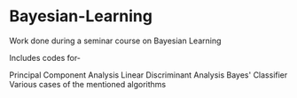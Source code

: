 # Bayesian-Learning
Work done during a seminar course on Bayesian Learning

Includes codes for-

Principal Component Analysis
Linear Discriminant Analysis
Bayes' Classifier
Various cases of the mentioned algorithms
